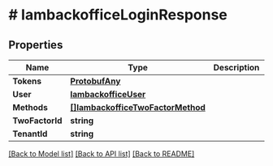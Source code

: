 # # IambackofficeLoginResponse


## Properties 


Name | Type | Description | Notes
------------ | ------------- | ------------- | -------------
**Tokens**| [**ProtobufAny**](ProtobufAny.md) |   | [optional]
**User**| [**IambackofficeUser**](IambackofficeUser.md) |   | [optional]
**Methods**| [**[]IambackofficeTwoFactorMethod**](IambackofficeTwoFactorMethod.md) |   | [optional]
**TwoFactorId**| **string** |   | [optional]
**TenantId**| **string** |   | [optional]


[[Back to Model list]](../../README.md#models) [[Back to API list]](../../README.md#endpoints) [[Back to README]](../../README.md)

